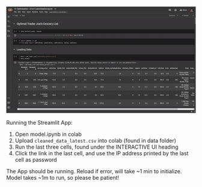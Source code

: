 <p align="center">
<a href="https://github.com/d-roho/traderjoe/blob/main/TJStreamlitTutorial.gif">
<img src="./TJStreamlitTutorial.gif"/>
</a>
</p>

Running the Streamlit App:

1. Open model.ipynb in colab
2. Upload `cleaned_data_latest.csv` into colab (found in data folder)
3. Run the last three cells, found under the INTERACTIVE UI heading 
4. Click the link in the last cell, and use the IP address printed by the last cell as password

The App should be running. Reload if error, will take ~1 min to initialize. Model takes ~1m to run, so please be patient!
